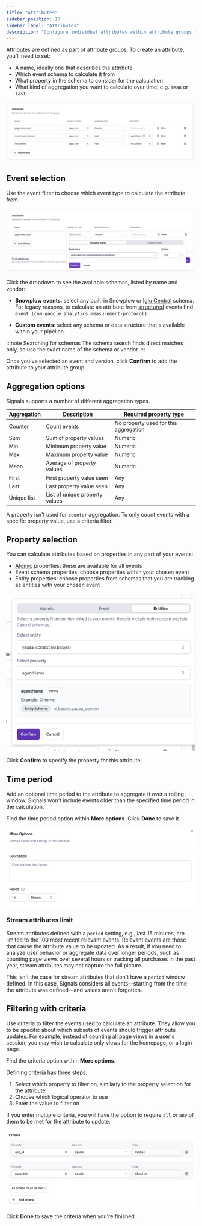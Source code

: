 ```yaml
---
title: "Attributes"
sidebar_position: 10
sidebar_label: "Attributes"
description: "Configure individual attributes within attribute groups to specify event schemas, properties, and aggregation methods for Signals calculations."
---
```


Attributes are defined as part of attribute groups. To create an attribute, you'll need to set:
* A name, ideally one that describes the attribute
* Which event schema to calculate it from
* What property in the schema to consider for the calculation
* What kind of aggregation you want to calculate over time, e.g. `mean` or `last`

![Attribute configuration interface showing name, event filter, and aggregation options](../../images/attribute-group-attributes.png)

## Event selection

Use the event filter to choose which event type to calculate the attribute from.

![Event filter dropdown showing available Snowplow and custom event schemas](../../images/attribute-event-filter.png)

Click the dropdown to see the available schemas, listed by name and vendor:

* **Snowplow events**: select any built-in Snowplow or [Iglu Central](https://iglucentral.com) schema. For legacy reasons, to calculate an attribute from [structured](/docs/events/custom-events/structured-events/index.md) events find `event (com.google.analytics.measurement-protocol)`.

* **Custom events**: select any schema or data structure that's available within your pipeline.

:::note Searching for schemas
The schema search finds direct matches only, so use the exact name of the schema or vendor.
:::

Once you've selected an event and version, click **Confirm** to add the attribute to your attribute group.

## Aggregation options

Signals supports a number of different aggregation types.

| Aggregation | Description                    | Required property type                |
| ----------- | ------------------------------ | ------------------------------------- |
| Counter     | Count events                   | No property used for this aggregation |
| Sum         | Sum of property values         | Numeric                               |
| Min         | Minimum property value         | Numeric                               |
| Max         | Maximum property value         | Numeric                               |
| Mean        | Average of property values     | Numeric                               |
| First       | First property value seen      | Any                                   |
| Last        | Last property value seen       | Any                                   |
| Unique list | List of unique property values | Any                                   |

A property isn't used for `counter` aggregation. To only count events with a specific property value, use a criteria filter.

## Property selection

You can calculate attributes based on properties in any part of your events:
* [Atomic](/docs/fundamentals/canonical-event/index.md) properties: these are available for all events
* Event schema properties: choose properties within your chosen event
* Entity properties: choose properties from schemas that you are tracking as entities with your chosen event

![Property selection interface with atomic, event schema, and entity property tabs](../../images/attribute-property-selector.png)

Click **Confirm** to specify the property for this attribute.

## Time period

Add an optional time period to the attribute to aggregate it over a rolling window. Signals won't include events older than the specified time period in the calculation.

Find the time period option within **More options**. Click **Done** to save it.

![Time period configuration dialog for setting rolling window attributes](../../images/attribute-set-period.png)

### Stream attributes limit

Stream attributes defined with a `period` setting, e.g., last 15 minutes, are limited to the 100 most recent relevant events. Relevant events are those that cause the attribute value to be updated. As a result, if you need to analyze user behavior or aggregate data over longer periods, such as counting page views over several hours or tracking all purchases in the past year, stream attributes may not capture the full picture.

This isn't the case for stream attributes that don't have a `period` window defined. In this case, Signals considers all events—starting from the time the attribute was defined—and values aren't forgotten.

## Filtering with criteria

Use criteria to filter the events used to calculate an attribute. They allow you to be specific about which subsets of events should trigger attribute updates. For example, instead of counting all page views in a user's session, you may wish to calculate only views for the homepage, or a login page.

Find the criteria option within **More options**.

Defining criteria has three steps:
1. Select which property to filter on, similarly to the property selection for the attribute
2. Choose which logical operator to use
3. Enter the value to filter on

If you enter multiple criteria, you will have the option to require `all` or `any` of them to be met for the attribute to update.

![Criteria filter configuration with property selection, operator, and value fields](../../images/attribute-criteria.png)

Click **Done** to save the criteria when you're finished.
